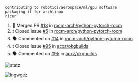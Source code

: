 ```
contributing to robotics/aerospace/ml/gpu software
packaging it for archlinux
ricer
```

<!--START_SECTION:activity-->
1. 🎉 Merged PR [#13](https://github.com/rocm-arch/python-pytorch-rocm/pull/13) in [rocm-arch/python-pytorch-rocm](https://github.com/rocm-arch/python-pytorch-rocm)
2. ❗️ Closed issue [#5](https://github.com/rocm-arch/python-pytorch-rocm/issues/5) in [rocm-arch/python-pytorch-rocm](https://github.com/rocm-arch/python-pytorch-rocm)
3. 🗣 Commented on [#14](https://github.com/rocm-arch/python-pytorch-rocm/issues/14) in [rocm-arch/python-pytorch-rocm](https://github.com/rocm-arch/python-pytorch-rocm)
4. ❗️ Closed issue [#95](https://github.com/acxz/pkgbuilds/issues/95) in [acxz/pkgbuilds](https://github.com/acxz/pkgbuilds)
5. 🗣 Commented on [#95](https://github.com/acxz/pkgbuilds/issues/95) in [acxz/pkgbuilds](https://github.com/acxz/pkgbuilds)
<!--END_SECTION:activity-->


![statz](https://github-readme-stats.vercel.app/api?username=acxz&include_all_commits=true&show_icons=true)

[![lngwgez](https://github-readme-stats.vercel.app/api/top-langs/?username=acxz&layout=compact)](https://github.com/acxz/github-readme-stats)


<!--
**acxz/acxz** is a ✨ _special_ ✨ repository because its `README.md` (this file) appears on your GitHub profile.

Here are some ideas to get you started:

- 🔭 I’m currently working on ...
- 🌱 I’m currently learning ...
- 👯 I’m looking to collaborate on ...
- 🤔 I’m looking for help with ...
- 💬 Ask me about ...
- 📫 How to reach me: ...
- 😄 Pronouns: ...
- ⚡ Fun fact: ...
-->

